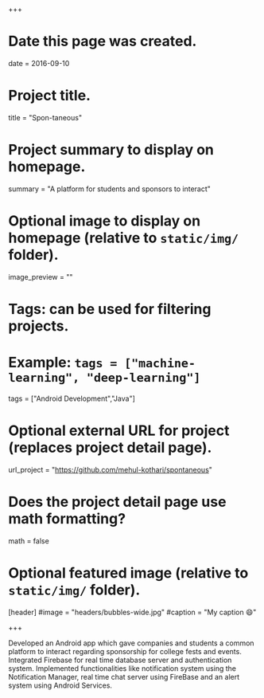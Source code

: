 +++
# Date this page was created.
date = 2016-09-10

# Project title.
title = "Spon-taneous"

# Project summary to display on homepage.
summary = "A platform for students and sponsors to interact"

# Optional image to display on homepage (relative to `static/img/` folder).
image_preview = ""

# Tags: can be used for filtering projects.
# Example: `tags = ["machine-learning", "deep-learning"]`
tags = ["Android Development","Java"]

# Optional external URL for project (replaces project detail page).
url_project = "https://github.com/mehul-kothari/spontaneous"

# Does the project detail page use math formatting?
math = false

# Optional featured image (relative to `static/img/` folder).
[header]
#image = "headers/bubbles-wide.jpg"
#caption = "My caption :smile:"

+++

Developed an Android app which gave companies and students a common platform to interact regarding sponsorship for college fests and events.
Integrated Firebase for real time database server and authentication system.
Implemented functionalities like notification system using the Notification Manager, real time chat server using FireBase and an alert system using Android Services.
